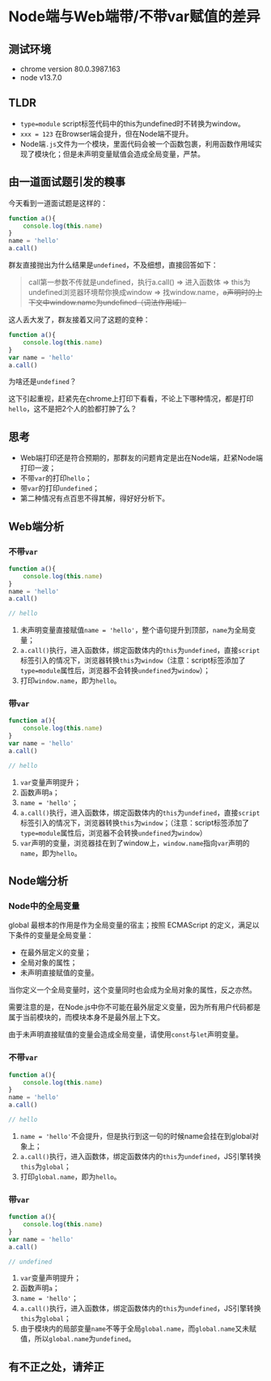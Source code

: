 # Node端与Web端带/不带var赋值的差异

## 测试环境
- chrome version 80.0.3987.163
- node v13.7.0

## TLDR
- `type=module` script标签代码中的this为undefined时不转换为window。
- `xxx = 123` 在Browser端会提升，但在Node端不提升。
- Node端`.js`文件为一个模块，里面代码会被一个函数包裹，利用函数作用域实现了模块化；但是未声明变量赋值会造成全局变量，严禁。

## 由一道面试题引发的糗事

今天看到一道面试题是这样的：

```js
function a(){
    console.log(this.name)
}
name = 'hello'
a.call()
```

群友直接抛出为什么结果是`undefined`，不及细想，直接回答如下：

> call第一参数不传就是undefined，执行a.call() => 进入函数体 => this为undefined浏览器环境帮你换成window => 找window.name，<del>a声明时的上下文中window.name为undefined（词法作用域）<del>

这人丢大发了，群友接着又问了这题的变种：

```js
function a(){
    console.log(this.name)
}
var name = 'hello'
a.call()
```

为啥还是`undefined`？

这下引起重视，赶紧先在chrome上打印下看看，不论上下哪种情况，都是打印`hello`，这不是把2个人的脸都打肿了么？

## 思考

- Web端打印还是符合预期的，那群友的问题肯定是出在Node端，赶紧Node端打印一波；
- 不带`var`的打印`hello`；
- 带`var`的打印`undefined`；
- 第二种情况有点百思不得其解，得好好分析下。

## Web端分析

### 不带`var`

```js
function a(){
    console.log(this.name)
}
name = 'hello'
a.call()

// hello
```

1. 未声明变量直接赋值`name = 'hello'`，整个语句提升到顶部，`name`为全局变量；
2. `a.call()`执行，进入函数体，绑定函数体内的`this`为`undefined`，直接`script`标签引入的情况下，浏览器转换`this`为`window`（注意：script标签添加了`type=module`属性后，浏览器不会转换`undefined`为`window`）；
3. 打印`window.name`，即为`hello`。

### 带`var`

```js
function a(){
    console.log(this.name)
}
var name = 'hello'
a.call()

// hello
```

1. `var`变量声明提升；
2. 函数声明`a`；
3. `name = 'hello'`；
4. `a.call()`执行，进入函数体，绑定函数体内的`this`为`undefined`，直接`script`标签引入的情况下，浏览器转换`this`为`window`；（注意：script标签添加了`type=module`属性后，浏览器不会转换`undefined`为`window`）
5. `var`声明的变量，浏览器挂在到了window上，`window.name`指向`var`声明的`name`，即为`hello`。

## Node端分析

### Node中的全局变量

global 最根本的作用是作为全局变量的宿主；按照 ECMAScript 的定义，满足以下条件的变量是全局变量：

- 在最外层定义的变量；
- 全局对象的属性；
- 未声明直接赋值的变量。

当你定义一个全局变量时，这个变量同时也会成为全局对象的属性，反之亦然。

需要注意的是，在Node.js中你不可能在最外层定义变量，因为所有用户代码都是属于当前模块的，而模块本身不是最外层上下文。

由于未声明直接赋值的变量会造成全局变量，请使用`const`与`let`声明变量。

### 不带`var`

```js
function a(){
    console.log(this.name)
}
name = 'hello'
a.call()

// hello
```

1. `name = 'hello'`不会提升，但是执行到这一句的时候name会挂在到global对象上；
2. `a.call()`执行，进入函数体，绑定函数体内的`this`为`undefined`，JS引擎转换`this`为`global`；
3. 打印`global.name`，即为`hello`。

### 带`var`

```js
function a(){
    console.log(this.name)
}
var name = 'hello'
a.call()

// undefined
```

1. `var`变量声明提升；
2. 函数声明`a`；
3. `name = 'hello'`；
4. `a.call()`执行，进入函数体，绑定函数体内的`this`为`undefined`，JS引擎转换`this`为`global`；
5. 由于模块内的局部变量`name`不等于全局`global.name`，而`global.name`又未赋值，所以`global.name`为`undefined`。


## 有不正之处，请斧正


